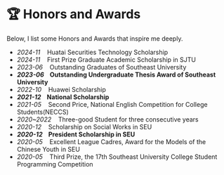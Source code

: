 # 🏆 Honors and Awards

Below, I list some Honors and Awards that inspire me deeply.

- *2024-11* &nbsp;&nbsp; Huatai Securities Technology Scholarship
- *2024-11* &nbsp;&nbsp; First Prize Graduate Academic Scholarship in SJTU
- *2023-06* &nbsp;&nbsp; Outstanding Graduates of Southeast University
- ***2023-06* &nbsp;&nbsp; Outstanding Undergraduate Thesis Award of Southeast University**
- *2022-10* &nbsp;&nbsp; Huawei Scholarship
- ***2021-12* &nbsp;&nbsp; National Scholarship**
- *2021-05* &nbsp;&nbsp; Second Price, National English Competition for College Students(NECCS)
- *2020~2022* &nbsp;&nbsp; Three-good Student for three consecutive years
- *2020-12* &nbsp;&nbsp; Scholarship on Social Works in SEU
- ***2020-12* &nbsp;&nbsp; President Scholarship in SEU**
- *2020-05* &nbsp;&nbsp; Excellent League Cadres, Award for the Models of the Chinese Youth in SEU
- *2020-05* &nbsp;&nbsp; Third Prize, the 17th Southeast University College Student Programming Competition
